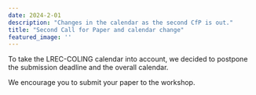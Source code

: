 ```yaml
---
date: 2024-2-01
description: "Changes in the calendar as the second CfP is out."
title: "Second Call for Paper and calendar change"
featured_image: ''
---
```


To take the LREC-COLING calendar into account, we decided to postpone the submission deadline and the overall calendar.

We encourage you to submit your paper to the workshop. 